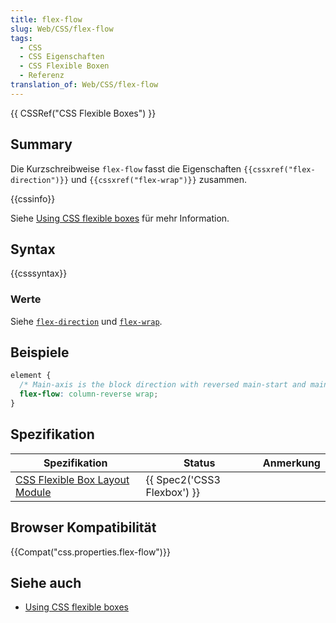 ```yaml
---
title: flex-flow
slug: Web/CSS/flex-flow
tags:
  - CSS
  - CSS Eigenschaften
  - CSS Flexible Boxen
  - Referenz
translation_of: Web/CSS/flex-flow
---
```

{{ CSSRef("CSS Flexible Boxes") }}

## Summary

Die Kurzschreibweise `flex-flow` fasst die Eigenschaften `{{cssxref("flex-direction")}}` und `{{cssxref("flex-wrap")}}` zusammen.

{{cssinfo}}

Siehe [Using CSS flexible boxes](/de/docs/CSS/Using_CSS_flexible_boxes) für mehr Information.

## Syntax

{{csssyntax}}

### Werte

Siehe [`flex-direction`](/de/docs/CSS/flex-direction "en-US/docs/CSS/flex-direction") und [`flex-wrap`](/de/docs/CSS/flex-wrap "flex-wrap").

## Beispiele

```css
element {
  /* Main-axis is the block direction with reversed main-start and main-end. Flex items are laid out in multiple lines */
  flex-flow: column-reverse wrap;
}
```

## Spezifikation

| Spezifikation                                                                     | Status                               | Anmerkung |
| --------------------------------------------------------------------------------- | ------------------------------------ | --------- |
| [CSS Flexible Box Layout Module](http://dev.w3.org/csswg/css3-flexbox/#flex-flow) | {{ Spec2('CSS3 Flexbox') }} |           |

## Browser Kompatibilität

{{Compat("css.properties.flex-flow")}}

## Siehe auch

- [Using CSS flexible boxes](/de/docs/CSS/Using_CSS_flexible_boxes)
